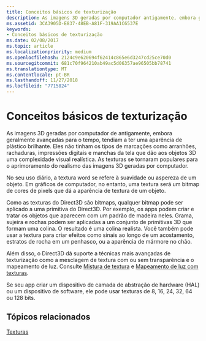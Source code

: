 ```yaml
---
title: Conceitos básicos de texturização
description: As imagens 3D geradas por computador antigamente, embora geralmente avançadas para o tempo, tendiam a ter uma aparência de plástico brilhante.
ms.assetid: 3CA3905D-E837-48EB-A81F-319AA1C6537E
keywords:
- Conceitos básicos de texturização
ms.date: 02/08/2017
ms.topic: article
ms.localizationpriority: medium
ms.openlocfilehash: 2124c9e620694f62414c865e6d3247cd25ce70d0
ms.sourcegitcommit: 681c70f964210ab49ac5d06357ae96505bb78741
ms.translationtype: MT
ms.contentlocale: pt-BR
ms.lasthandoff: 11/27/2018
ms.locfileid: "7715824"
---
```

# <a name="basic-texturing-concepts"></a>Conceitos básicos de texturização


As imagens 3D geradas por computador de antigamente, embora geralmente avançadas para o tempo, tendiam a ter uma aparência de plástico brilhante. Eles não tinham os tipos de marcações como arranhões, rachaduras, impressões digitais e manchas da tela que dão aos objetos 3D uma complexidade visual realística. As texturas se tornaram populares para o aprimoramento do realismo das imagens 3D geradas por computador.

No seu uso diário, a textura word se refere à suavidade ou aspereza de um objeto. Em gráficos de computador, no entanto, uma textura será um bitmap de cores de pixels que dá a aparência de textura de um objeto.

Como as texturas do Direct3D são bitmaps, qualquer bitmap pode ser aplicado a uma primitiva do Direct3D. Por exemplo, os apps podem criar e tratar os objetos que aparecem com um padrão de madeira neles. Grama, sujeira e rochas podem ser aplicadas a um conjunto de primitivas 3D que formam uma colina. O resultado é uma colina realista. Você também pode usar a textura para criar efeitos como sinais ao longo de um acostamento, estratos de rocha em um penhasco, ou a aparência de mármore no chão.

Além disso, o Direct3D dá suporte a técnicas mais avançadas de texturização como a mesclagem de textura com ou sem transparência e o mapeamento de luz. Consulte [Mistura de textura](texture-blending.md) e [Mapeamento de luz com texturas](light-mapping-with-textures.md).

Se seu app criar um dispositivo de camada de abstração de hardware (HAL) ou um dispositivo de software, ele pode usar texturas de 8, 16, 24, 32, 64 ou 128 bits.

## <a name="span-idrelated-topicsspanrelated-topics"></a><span id="related-topics"></span>Tópicos relacionados


[Texturas](textures.md)

 

 




